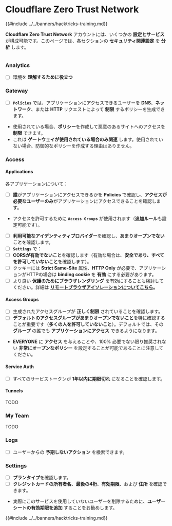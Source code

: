 # Cloudflare Zero Trust Network

{{#include ../../banners/hacktricks-training.md}}

**Cloudflare Zero Trust Network** アカウントには、いくつかの **設定とサービス** が構成可能です。このページでは、各セクションの **セキュリティ関連設定** を **分析** します。

<figure><img src="../../images/image (206).png" alt=""><figcaption></figcaption></figure>

### Analytics

- [ ] 環境を **理解するために役立つ**

### **Gateway**

- [ ] **`Policies`** では、アプリケーションにアクセスできるユーザーを **DNS**、**ネットワーク**、または **HTTP** リクエストによって **制限** するポリシーを生成できます。
- 使用されている場合、**ポリシー**を作成して悪意のあるサイトへのアクセスを **制限** できます。
- これは **ゲートウェイが使用されている場合のみ関連** します。使用されていない場合、防御的なポリシーを作成する理由はありません。

### Access

#### Applications

各アプリケーションについて：

- [ ] **誰**がアプリケーションにアクセスできるかを **Policies** で確認し、**アクセスが必要なユーザーのみ**がアプリケーションにアクセスできることを確認します。
- アクセスを許可するために **`Access Groups`** が使用されます（**追加ルール**も設定可能です）。
- [ ] **利用可能なアイデンティティプロバイダー**を確認し、**あまりオープンでないこと**を確認します。
- [ ] **`Settings`** で：
- [ ] **CORSが有効でないこと**を確認します（有効な場合は、**安全であり、すべてを許可していないこと**を確認します）。
- [ ] クッキーには **Strict Same-Site** 属性、**HTTP Only** が必要で、アプリケーションがHTTPの場合は **binding cookie** を **有効** にする必要があります。
- [ ] より良い **保護のためにブラウザレンダリング** を有効にすることも検討してください。詳細は [**リモートブラウザアイソレーションについてこちら**](https://blog.cloudflare.com/cloudflare-and-remote-browser-isolation/)**。**

#### **Access Groups**

- [ ] 生成されたアクセスグループが **正しく制限** されていることを確認します。
- [ ] **デフォルトのアクセスグループがあまりオープンでないこと**を特に確認することが重要です（**多くの人を許可していないこと**）。デフォルトでは、その **グループ** の誰でも **アプリケーションにアクセス** できるようになります。
- **EVERYONE** に **アクセス** を与えることや、100% 必要でない限り推奨されない **非常にオープンなポリシー** を設定することが可能であることに注意してください。

#### Service Auth

- [ ] すべてのサービストークンが **1年以内に期限切れ** になることを確認します。

#### Tunnels

TODO

### My Team

TODO

### Logs

- [ ] ユーザーからの **予期しないアクション** を検索できます。

### Settings

- [ ] **プランタイプ**を確認します。
- [ ] **クレジットカードの所有者名**、**最後の4桁**、**有効期限**、および **住所** を確認できます。
- 実際にこのサービスを使用していないユーザーを削除するために、**ユーザーシートの有効期限を追加** することをお勧めします。

{{#include ../../banners/hacktricks-training.md}}
